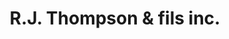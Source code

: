 ---
title: "R.J. Thompson & fils inc."
url: /mont-laurier/r-j-thompson-and-fils-inc/
shop: shoes
---